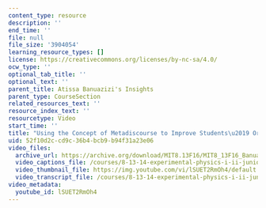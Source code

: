 ```yaml
---
content_type: resource
description: ''
end_time: ''
file: null
file_size: '3904054'
learning_resource_types: []
license: https://creativecommons.org/licenses/by-nc-sa/4.0/
ocw_type: ''
optional_tab_title: ''
optional_text: ''
parent_title: Atissa Banuazizi's Insights
parent_type: CourseSection
related_resources_text: ''
resource_index_text: ''
resourcetype: Video
start_time: ''
title: "Using the Concept of Metadiscourse to Improve Students\u2019 Oral Presentations"
uid: 52f10d2c-cd9c-36b4-bcb9-b94f31a23e06
video_files:
  archive_url: https://archive.org/download/MIT8.13F16/MIT8_13F16_Banuazizi_Using_Metadiscourse_300k.mp4
  video_captions_file: /courses/8-13-14-experimental-physics-i-ii-junior-lab-fall-2016-spring-2017/60537b2989f055a5874269689f2336d3_lSUET2RmOh4.vtt
  video_thumbnail_file: https://img.youtube.com/vi/lSUET2RmOh4/default.jpg
  video_transcript_file: /courses/8-13-14-experimental-physics-i-ii-junior-lab-fall-2016-spring-2017/a1008e94d494eed3cc3dc63880b9c775_lSUET2RmOh4.pdf
video_metadata:
  youtube_id: lSUET2RmOh4
---
```

